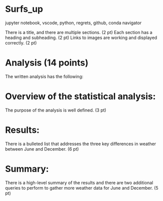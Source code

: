 # Surfs_up
jupyter notebook, vscode, python, regrets, github, conda navigator



There is a title, and there are multiple sections. (2 pt)
Each section has a heading and subheading. (2 pt)
Links to images are working and displayed correctly. (2 pt)
# Analysis (14 points)
The written analysis has the following:

# Overview of the statistical analysis:

The purpose of the analysis is well defined. (3 pt)

# Results:

There is a bulleted list that addresses the three key differences in weather between June and December. (6 pt)

# Summary:

There is a high-level summary of the results and there are two additional queries to perform to gather more weather data for June and December. (5 pt)
